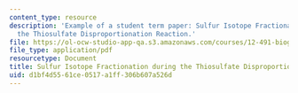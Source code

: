 ```yaml
---
content_type: resource
description: 'Example of a student term paper: Sulfur Isotope Fractionation during
  the Thiosulfate Disproportionation Reaction.'
file: https://ol-ocw-studio-app-qa.s3.amazonaws.com/courses/12-491-biogeochemistry-of-sulfur-fall-2007/d1bf4d5561ce0517a1ff306b607a526d_sim.pdf
file_type: application/pdf
resourcetype: Document
title: Sulfur Isotope Fractionation during the Thiosulfate Disproportionation Reaction
uid: d1bf4d55-61ce-0517-a1ff-306b607a526d
---
```

